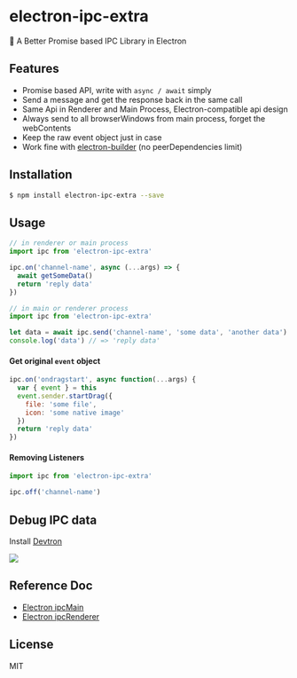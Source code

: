 # electron-ipc-extra

:dart: A Better Promise based IPC Library in Electron

## Features

- Promise based API, write with `async / await` simply
- Send a message and get the response back in the same call
- Same Api in Renderer and Main Process, Electron-compatible api design
- Always send to all browserWindows from main process, forget the webContents
- Keep the raw event object just in case
- Work fine with [electron-builder](https://github.com/electron-userland/electron-builder) (no peerDependencies limit)

## Installation

```sh
$ npm install electron-ipc-extra --save
```

## Usage

```js
// in renderer or main process
import ipc from 'electron-ipc-extra'

ipc.on('channel-name', async (...args) => {
  await getSomeData()
  return 'reply data'
})
```

```js
// in main or renderer process
import ipc from 'electron-ipc-extra'

let data = await ipc.send('channel-name', 'some data', 'another data')
console.log('data') // => 'reply data'
```

#### Get original `event` object

```js
ipc.on('ondragstart', async function(...args) {
  var { event } = this
  event.sender.startDrag({
    file: 'some file',
    icon: 'some native image'
  })
  return 'reply data'
})
```

#### Removing Listeners

```js
import ipc from 'electron-ipc-extra'

ipc.off('channel-name')
```

## Debug IPC data

Install [Devtron](https://electronjs.org/devtron)

![](https://user-images.githubusercontent.com/4565306/58407720-0bf0da00-809f-11e9-9a79-ea2202d9421b.png)

## Reference Doc

- [Electron ipcMain](https://electronjs.org/docs/api/ipc-main)
- [Electron ipcRenderer](https://electronjs.org/docs/api/ipc-renderer)

## License

MIT
